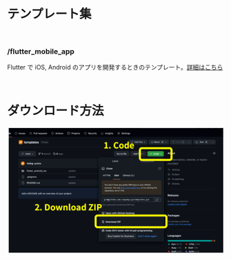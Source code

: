 # テンプレート集

<br />

### /flutter_mobile_app

Flutter で iOS, Android のアプリを開発するときのテンプレート。[詳細はこちら](./flutter_mobile_app/)

<br />

# ダウンロード方法

![image](./docs/static/images/download.png?raw=true)
